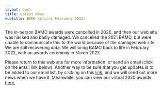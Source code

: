 ```yaml
---
layout: post
title: Latest News
subtitle: BAMO returns February 2022!
---
```


The in-person BAMO awards were cancelled in 2020, and then our web site was hacked and badly damaged. We cancelled the 2021 BAMO, but were unable to communicate this to the world because of the damaged web site. We are still recovering data.  We will bring BAMO back to life in February 2022, with an awards ceremony in March 2022.

Please return to this web site for more information, or send an email (click on the email link below).  Another way to be sure that you get updates is to be   added to our email list, by clicking on this [link](https://forms.gle/pVCGWa71KXX8E9wz6), and we will send out more news when we have it. Meanwhile, you can view our virtual 2020 awards [here.](https://drive.google.com/file/d/1DcAWHdyL8ZwbbJKxb2ImiL-2X-3aL8Se/view)


